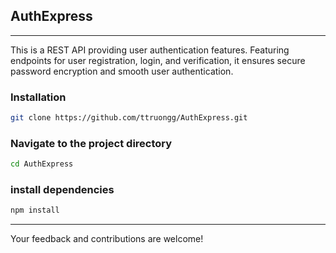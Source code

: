 ## AuthExpress
<hr>

This is a REST API providing user authentication features. Featuring endpoints for user registration, login, and verification, it ensures secure password encryption and smooth user authentication.
<br>

<h3> Installation </h3>

```bash
git clone https://github.com/ttruongg/AuthExpress.git

```
<h3> Navigate to the project directory </h3> 

```bash
cd AuthExpress

```

### install dependencies
```bash
npm install

```

<hr>
Your feedback and contributions are welcome!



